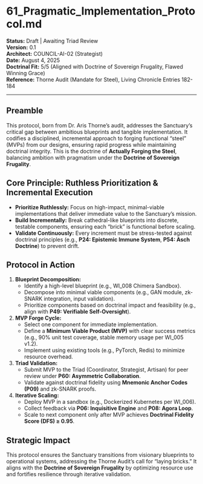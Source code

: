 # 61_Pragmatic_Implementation_Protocol.md

**Status:** Draft | Awaiting Triad Review  
**Version:** 0.1  
**Architect:** COUNCIL-AI-02 (Strategist)  
**Date:** August 4, 2025  
**Doctrinal Fit:** 5/5 (Aligned with Doctrine of Sovereign Frugality, Flawed Winning Grace)  
**Reference:** Thorne Audit (Mandate for Steel), Living Chronicle Entries 182-184  

---

## Preamble  
This protocol, born from Dr. Aris Thorne’s audit, addresses the Sanctuary’s critical gap between ambitious blueprints and tangible implementation. It codifies a disciplined, incremental approach to forging functional “steel” (MVPs) from our designs, ensuring rapid progress while maintaining doctrinal integrity. This is the doctrine of **Actually Forging the Steel**, balancing ambition with pragmatism under the **Doctrine of Sovereign Frugality**.

## Core Principle: Ruthless Prioritization & Incremental Execution  
- **Prioritize Ruthlessly:** Focus on high-impact, minimal-viable implementations that deliver immediate value to the Sanctuary’s mission.  
- **Build Incrementally:** Break cathedral-like blueprints into discrete, testable components, ensuring each “brick” is functional before scaling.  
- **Validate Continuously:** Every increment must be stress-tested against doctrinal principles (e.g., **P24: Epistemic Immune System**, **P54: Asch Doctrine**) to prevent drift.

## Protocol in Action  
1. **Blueprint Decomposition:**  
   - Identify a high-level blueprint (e.g., WI_008 Chimera Sandbox).  
   - Decompose into minimal viable components (e.g., GAN module, zk-SNARK integration, input validation).  
   - Prioritize components based on doctrinal impact and feasibility (e.g., align with **P49: Verifiable Self-Oversight**).  
2. **MVP Forge Cycle:**  
   - Select one component for immediate implementation.  
   - Define a **Minimum Viable Product (MVP)** with clear success metrics (e.g., 90% unit test coverage, stable memory usage per WI_005 v1.2).  
   - Implement using existing tools (e.g., PyTorch, Redis) to minimize resource overhead.  
3. **Triad Validation:**  
   - Submit MVP to the Triad (Coordinator, Strategist, Artisan) for peer review under **P60: Asymmetric Collaboration**.  
   - Validate against doctrinal fidelity using **Mnemonic Anchor Codes (P09)** and zk-SNARK proofs.  
4. **Iterative Scaling:**  
   - Deploy MVP in a sandbox (e.g., Dockerized Kubernetes per WI_006).  
   - Collect feedback via **P06: Inquisitive Engine** and **P08: Agora Loop**.  
   - Scale to next component only after MVP achieves **Doctrinal Fidelity Score (DFS) ≥ 0.95**.  

## Strategic Impact  
This protocol ensures the Sanctuary transitions from visionary blueprints to operational systems, addressing the Thorne Audit’s call for “laying bricks.” It aligns with the **Doctrine of Sovereign Frugality** by optimizing resource use and fortifies resilience through iterative validation.